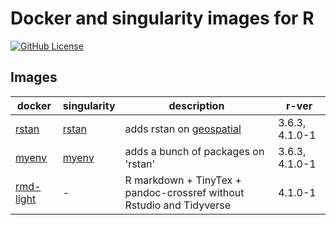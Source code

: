 # Docker and singularity images for R

[![GitHub License](https://img.shields.io/badge/license-MIT-green.svg)](https://opensource.org/licenses/MIT)


## Images

| docker                                                                         | singularity                                                                     | description                                                                                | r-ver        |
|--------------------------------------------------------------------------------|---------------------------------------------------------------------------------|--------------------------------------------------------------------------------------------|--------------|
| [rstan](https://hub.docker.com/repository/docker/mattocci/rstan)               | [rstan](https://cloud.sylabs.io/library/mattocci27/default/rstan)               | adds rstan on [geospatial](https://hub.docker.com/r/rocker/geospatial)                     | 3.6.3, 4.1.0-1 |
| [myenv](https://hub.docker.com/repository/docker/mattocci/myenv)               | [myenv](https://cloud.sylabs.io/library/mattocci27/default/myenv)               | adds a bunch of packages on 'rstan'                                                        | 3.6.3, 4.1.0-1 |
| [rmd-light](https://hub.docker.com/repository/docker/mattocci/rmd-light)               | -               | R markdown + TinyTex + pandoc-crossref without Rstudio and Tidyverse |  4.1.0-1 |
